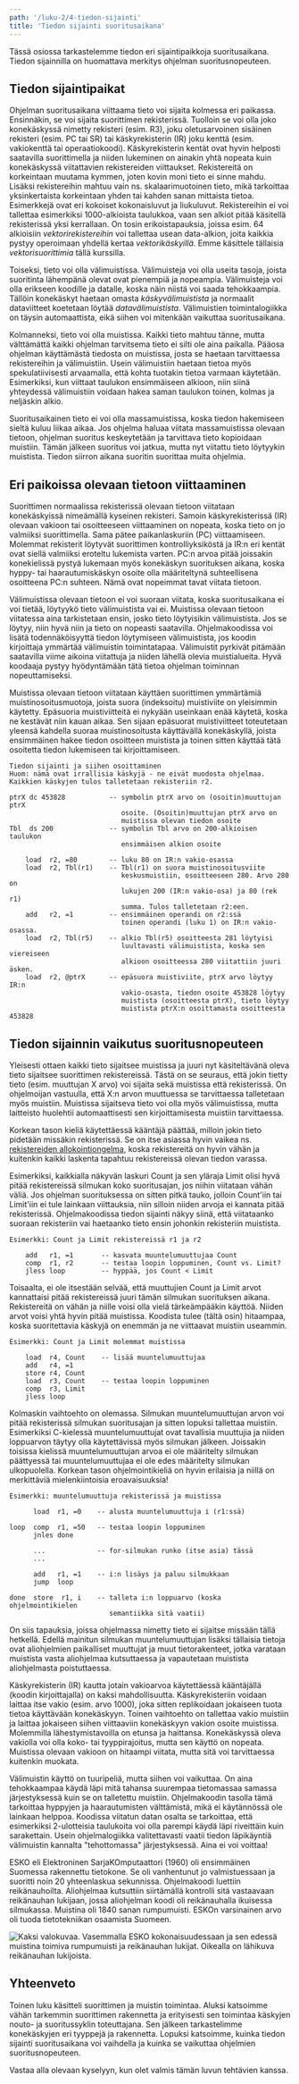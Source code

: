 ```yaml
---
path: '/luku-2/4-tiedon-sijainti'
title: 'Tiedon sijainti suoritusaikana'
---
```


<div><lead>
Tässä osiossa tarkastelemme tiedon eri sijaintipaikkoja suoritusaikana. Tiedon sijainnilla on huomattava merkitys ohjelman suoritusnopeuteen.
</lead></div>

## Tiedon sijaintipaikat

Ohjelman suoritusaikana viittaama tieto voi sijaita kolmessa eri paikassa. Ensinnäkin, se voi sijaita suorittimen rekisterissä. Tuolloin se voi olla joko konekäskyssä nimetty rekisteri (esim. R3), joku oletusarvoinen sisäinen rekisteri (esim. PC tai SR) tai käskyrekisterin (IR) joku kenttä (esim. vakiokenttä tai operaatiokoodi). Käskyrekisterin kentät ovat hyvin helposti saatavilla suorittimella ja niiden lukeminen on ainakin yhtä nopeata kuin konekäskyssä viitattavien rekistereiden viittaukset. Rekistereitä on korkeintaan muutama kymmen, joten kovin moni tieto ei sinne mahdu. Lisäksi rekistereihin mahtuu vain ns. skalaarimuotoinen tieto, mikä tarkoittaa yksinkertaista korkeintaan yhden tai kahden sanan mittaista tietoa. Esimerkkejä ovat eri kokoiset kokonaisluvut ja liukuluvut. Rekistereihin ei voi tallettaa esimerkiksi 1000-alkioista taulukkoa, vaan sen alkiot pitää käsitellä rekisterissä yksi kerrallaan. On tosin erikoistapauksia, joissa esim. 64 alkioisiin _vektorirekistereihin_ voi tallettaa usean data-alkion, joita kaikkia pystyy operoimaan yhdellä kertaa _vektorikäskyillä_. Emme käsittele tällaisia _vektorisuorittimia_ tällä kurssilla.

Toiseksi, tieto voi olla välimuistissa. Välimuisteja voi olla useita tasoja, joista suoritinta lähempänä olevat ovat pienempiä ja nopeampia. Välimuisteja voi olla erikseen koodille ja datalle, koska näin niistä voi saada tehokkaampia. Tällöin konekäskyt haetaan omasta _käskyvälimuistista_ ja normaalit dataviitteet koetetaan löytää _datavälimuistista_. Välimuistien toimintalogiikka on täysin automaattista, eikä siihen voi mitenkään vaikuttaa suoritusaikana.

Kolmanneksi, tieto voi olla muistissa. Kaikki tieto mahtuu tänne, mutta välttämättä kaikki ohjelman tarvitsema tieto ei silti ole aina paikalla. Pääosa ohjelman käyttämästä tiedosta on muistissa, josta se haetaan tarvittaessa rekistereihin ja välimuistiin. Usein välimuistiin haetaan tietoa myös spekulatiivisesti arvaamalla, että kohta tuotakin tietoa varmaan käytetään. Esimerkiksi, kun viittaat taulukon ensimmäiseen alkioon, niin siinä yhteydessä välimuistiin voidaan hakea saman taulukon toinen, kolmas ja neljäskin alkio.

Suoritusaikainen tieto ei voi olla massamuistissa, koska tiedon hakemiseen sieltä kuluu liikaa aikaa. Jos ohjelma haluaa viitata massamuistissa olevaan tietoon, ohjelman suoritus keskeytetään ja tarvittava tieto kopioidaan muistiin. Tämän jälkeen suoritus voi jatkua, mutta nyt viitattu tieto löytyykin muistista. Tiedon siirron aikana suoritin suorittaa muita ohjelmia.

## Eri paikoissa olevaan tietoon viittaaminen
Suorittimen normaalissa rekisterissä olevaan tietoon viitataan konekäskyissä nimeämällä kyseinen rekisteri. Samoin käskyrekisterissä (IR) olevaan vakioon tai osoitteeseen viittaaminen on nopeata, koska tieto on jo valmiiksi suorittimella. Sama pätee paikanlaskuriin (PC) viittaamiseen. Molemmat rekisterit löytyvät suorittimen kontrolliyksiköstä ja IR:n eri kentät ovat siellä valmiiksi eroteltu lukemista varten. PC:n arvoa pitää joissakin konekielissä pystyä lukemaan myös konekäskyn suorituksen aikana, koska hyppy- tai haarautumiskäskyn osoite olla määriteltynä suhteellisena osoitteena PC:n suhteen. Nämä ovat nopeimmat tavat viitata tietoon.

Välimuistissa olevaan tietoon ei voi suoraan viitata, koska suoritusaikana ei voi tietää, löytyykö tieto välimuistista vai ei. Muistissa olevaan tietoon viitatessa aina tarkistetaan ensin, josko tieto löytyisikin välimuistista. Jos se löytyy, niin hyvä niin ja tieto on nopeasti saatavilla. Ohjelmakoodissa voi lisätä todennäköisyyttä tiedon löytymiseen välimuistista, jos koodin kirjoittaja ymmärtää välimuistin toimintatapaa. Välimuistit pyrkivät pitämään saatavilla viime aikoina viitattuja ja niiden lähellä olevia muistialueita. Hyvä koodaaja pystyy hyödyntämään tätä tietoa ohjelman toiminnan nopeuttamiseksi.

Muistissa olevaan tietoon viitataan käyttäen suorittimen ymmärtämiä muistinosoitusmuotoja, joista suora (indeksoitu) muistiviite on yleisimmin käytetty. Epäsuoria muistiviitteitä ei nykyään useinkaan enää käytetä, koska ne kestävät niin kauan aikaa. Sen sijaan epäsuorat muistiviitteet toteutetaan yleensä kahdella suoraa muistinosoitusta käyttävällä konekäskyllä, joista ensimmäinen hakee tiedon osoitteen muistista ja toinen sitten käyttää tätä osoitetta tiedon lukemiseen tai kirjoittamiseen.

```
Tiedon sijainti ja siihen osoittaminen
Huom: nämä ovat irrallisia käskyjä - ne eivät muodosta ohjelmaa.
Kaikkien käskyjen tulos talletetaan rekisteriin r2.

ptrX dc 453828           -- symbolin ptrX arvo on (osoitin)muuttujan ptrX
                            osoite. (Osoitin)muuttujan ptrX arvo on
                            muistissa olevan tiedon osoite
Tbl  ds 200              -- symbolin Tbl arvo on 200-alkioisen taulukon
                            ensimmäisen alkion osoite

    load  r2, =80        -- luku 80 on IR:n vakio-osassa
    load  r2, Tbl(r1)    -- Tbl(r1) on suora muistinosoitusviite
                            keskusmuistiin, osoitteeseen 280. Arvo 280 on
                            lukujen 200 (IR:n vakio-osa) ja 80 (rek r1)
                            summa. Tulos talletetaan r2:een.
    add   r2, =1         -- ensimmäinen operandi on r2:ssä
                            toinen operandi (luku 1) on IR:n vakio-osassa.
    load  r2, Tbl(r5)    -- alkio Tbl(r5) osoitteesta 281 löytyisi
                            luultavasti välimuistista, koska sen viereiseen
                            alkioon osoitteessa 280 viitattiin juuri äsken.
    load  r2, @ptrX      -- epäsuora muistiviite, ptrX arvo löytyy IR:n
                            vakio-osasta, tiedon osoite 453828 löytyy
                            muistista (osoitteesta ptrX), tieto löytyy
                            muistista ptrX:n osoittamasta osoitteesta 453828
```

## Tiedon sijainnin vaikutus suoritusnopeuteen
Yleisesti ottaen kaikki tieto sijaitsee muistissa ja juuri nyt käsiteltävänä oleva tieto sijaitsee suorittimen rekistereissä. Tästä on se seuraus, että jokin tietty tieto (esim. muuttujan X arvo) voi sijaita sekä muistissa että rekisterissä. On ohjelmoijan vastuulla, että X:n arvon muuttuessa se tarvittaessa talletetaan myös muistiin. Muistissa sijaitseva tieto voi olla myös välimuistissa, mutta laitteisto huolehtii automaattisesti sen kirjoittamisesta muistiin tarvittaessa.

Korkean tason kieliä käytettäessä kääntäjä päättää, milloin jokin tieto pidetään missäkin rekisterissä. Se on itse asiassa hyvin vaikea ns. [rekistereiden allokointiongelma](https://en.wikipedia.org/wiki/Register_allocation), koska rekistereitä on hyvin vähän ja kuitenkin kaikki laskenta tapahtuu rekistereissä olevan tiedon varassa.

Esimerkiksi, kaikkialla näkyvän laskuri Count ja sen yläraja Limit olisi hyvä pitää rekistereissä silmukan koko suoritusajan, jos niihin viitataan vähän väliä. Jos ohjelman suorituksessa on sitten pitkä tauko, jolloin Count'iin tai Limit'iin ei tule lainkaan viittauksia, niin silloin niiden arvoja ei kannata pitää rekisterissä. Ohjelmakoodissa tiedon sijainti näkyy siinä, että viitataanko suoraan rekisteriin vai haetaanko tieto ensin johonkin rekisteriin muistista.
```
Esimerkki: Count ja Limit rekistereissä r1 ja r2

    add   r1, =1       -- kasvata muuntelumuuttujaa Count
    comp  r1, r2       -- testaa loopin loppuminen, Count vs. Limit?
    jless loop         -- hyppää, jos Count < Limit
```

Toisaalta, ei ole itsestään selvää, että muuttujien Count ja Limit arvot kannattaisi pitää rekistereissä juuri tämän silmukan suorituksen aikana. Rekistereitä on vähän ja niille voisi olla vielä tärkeämpääkin käyttöä. Niiden arvot voisi yhtä hyvin pitää muistissa. Koodista tulee (tältä osin) hitaampaa, koska suoritettavia käskyjä on enemmän ja ne viittaavat muistiin useammin.

```
Esimerkki: Count ja Limit molemmat muistissa

    load  r4, Count    -- lisää muuntelumuuttujaa
    add   r4, =1
    store r4, Count
    load  r3, Count    -- testaa loopin loppuminen
    comp  r3, Limit
    jless loop
```

Kolmaskin vaihtoehto on olemassa. Silmukan muuntelumuuttujan arvon voi pitää rekisterissä silmukan suoritusajan ja sitten lopuksi tallettaa muistiin. Esimerkiksi C-kielessä muuntelumuuttujat ovat tavallisia muuttujia ja niiden loppuarvon täytyy olla käytettävissä myös silmukan jälkeen. Joissakin toisissa kielissä muuntelumuuttujan arvoa ei ole määritelty silmukan päättyessä tai muuntelumuuttujaa ei ole edes määritelty silmukan ulkopuolella. Korkean tason ohjelmointikieliä on hyvin erilaisia ja niillä on merkittäviä mielenkiintoisia eroavaisuuksia!
```
Esimerkki: muuntelumuuttuja rekisterissä ja muistissa

      load  r1, =0    -- alusta muuntelumuuttuja i (r1:ssä)

loop  comp  r1, =50   -- testaa loopin loppuminen
      jnles done

      ...             -- for-silmukan runko (itse asia) tässä
      ...

      add   r1, =1    -- i:n lisäys ja paluu silmukkaan
      jump  loop

done  store  r1, i    -- talleta i:n loppuarvo (koska ohjelmointikielen
                         semantiikka sitä vaatii)
```

On siis tapauksia, joissa ohjelmassa nimetty tieto ei sijaitse missään tällä hetkellä. Edellä mainitun silmukan muuntelumuuttujan lisäksi tällaisia tietoja ovat aliohjelmien paikalliset muuttujat ja muut tietorakenteet, jotka varataan muistista vasta aliohjelmaa kutsuttaessa ja vapautetaan muistista aliohjelmasta poistuttaessa.

Käskyrekisterin (IR) kautta jotain vakioarvoa käytettäessä kääntäjällä (koodin kirjoittajalla) on kaksi mahdollisuutta. Käskyrekisteriin voidaan laittaa itse vakio (esim. arvo 1000), joka sitten replikoidaan jokaiseen tuota tietoa käyttävään konekäskyyn. Toinen vaihtoehto on tallettaa vakio muistiin ja laittaa jokaiseen siihen viittaaviin konekäskyyn vakion osoite muistissa. Molemmilla lähestymistavoilla on etunsa ja haittansa. Konekäskyssä oleva vakiolla voi olla koko- tai tyyppirajoitus, mutta sen käyttö on nopeata. Muistissa olevaan vakioon on hitaampi viitata, mutta sitä voi tarvittaessa kuitenkin muokata.

Välimuistin käyttö on tuuripeliä, mutta siihen voi vaikuttaa. On aina tehokkaampaa käydä läpi mitä tahansa suurempaa tietomassaa samassa järjestyksessä kuin se on talletettu muistiin. Ohjelmakoodin tasolla tämä tarkoittaa hyppyjen ja haarautumisten välttämistä, mikä ei käytännössä ole lainkaan helppoa. Koodissa viitatun datan osalta se tarkoittaa, että esimerkiksi 2-ulotteisia taulukoita voi olla parempi käydä läpi riveittäin kuin sarakettain. Usein ohjelmalogiikka valitettavasti vaatii tiedon läpikäyntiä välimuistin kannalta "tehottomassa" järjestyksessä. Aina ei voi voittaa!

<!-- Quiz 2.4.1-10 Väitteet tiedon sijainnin vaikutuksesta suoritusnopeuteen -->

<div><quiz id="32ed1dc8-2069-4d63-8edb-1a0acc67bc81"></quiz></div>
<div><quiz id="3b3b5553-25b3-4207-9145-1e4a1558e154"></quiz></div>
<div><quiz id="317af092-1f7e-43a3-b182-fd07029fab33"></quiz></div>
<div><quiz id="2da60d67-1d0d-4ea0-a91f-e96f0a418efe"></quiz></div>
<div><quiz id="279abc28-fc12-4cf3-8260-ca86836887dc"></quiz></div>
<div><quiz id="2d8bb668-1cfd-4264-96a2-e8e85889b952"></quiz></div>
<div><quiz id="2a6c4a09-1b00-4559-9fe8-d8f054666465"></quiz></div>
<div><quiz id="1f9df9f2-c93c-45f4-8046-a1ae37dd2c41"></quiz></div>
<div><quiz id="2c125c89-1c0c-4f95-83ea-e15eaef041a6"></quiz></div>
<div><quiz id="421d4b68-2a14-4938-8c5c-21cf194148ff"></quiz></div>

<text-box variant="example" name="Historiaa:  ESKO">

ESKO eli Elektroninen SarjaKOmputaattori (1960) oli ensimmäinen Suomessa rakennettu tietokone. Se oli vanhentunut jo valmistuessaan ja suoritti noin 20 yhteenlaskua sekunnissa. Ohjelmakoodi luettiin reikänauhoilta. Aliohjelmaa kutsuttiin siirtämällä kontrolli sitä vastaavaan reikänauhan lukijaan, jossa aliohjelman koodi oli reikänauhalla ikuisessa silmukassa. Muistina oli 1840 sanan rumpumuisti. ESKOn varsinainen arvo oli tuoda tietotekniikan osaamista Suomeen.

<!-- kuva: ch-2-4-esko    -->

![Kaksi valokuvaa. Vasemmalla ESKO kokonaisuudessaan ja sen edessä muistina toimiva rumpumuisti ja reikänauhan lukijat. Oikealla on lähikuva reikänauhan lukijoista.](./ch-2-4-esko.svg)
<div>
<illustrations motive="ch-2-4-esko"></illustrations>
</div>

</text-box>

## Yhteenveto
Toinen luku käsitteli suorittimen ja muistin toimintaa. Aluksi katsoimme vähän tarkemmin suorittimen rakennetta ja erityisesti sen toimintaa käskyjen nouto- ja suoritussyklin toteuttajana. Sen jälkeen tarkastelimme konekäskyjen eri tyyppejä ja rakennetta. Lopuksi katsoimme, kuinka tiedon sijainti suoritusaikana voi vaihdella ja kuinka se vaikuttaa ohjelmien suoritusnopeuteen.

Vastaa alla olevaan kyselyyn, kun olet valmis tämän luvun tehtävien kanssa.
<div><quiz id="225dc36f-dabb-4d24-99f1-afbd2db42bbe"></quiz></div>
